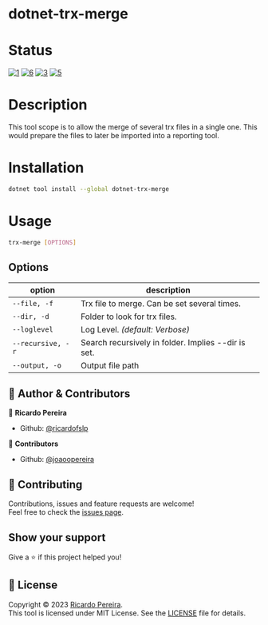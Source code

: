 # dotnet-trx-merge

# Status
[![1]][2] [![6]][7] [![3]][4] [![5]][4]

# Description
This tool scope is to allow the merge of several trx files in a single one. This would prepare the files to later be imported into a reporting tool.

# Installation
```sh
dotnet tool install --global dotnet-trx-merge
```

# Usage
```sh
trx-merge [OPTIONS]
```


## Options
| option               | description                                                                                                            |
| -------------------- |------------------------------------------------------------------------------------------------------------------------|
| `--file, -f`           | Trx file to merge. Can be set several times.                                                                             |
| `--dir, -d`     | Folder to look for trx files.                                                                       |
| `--loglevel` | Log Level. *(default: Verbose)*                                                                                        |
| `--recursive, -r` | Search recursively in folder. Implies --dir is set.                                                         |
| `--output, -o` | Output file path                                                                        |

## 👤 Author & Contributors

👤 **Ricardo Pereira**

- Github: [@ricardofslp](https://github.com/ricardofslp)

👥 **Contributors**

- Github: [@joaoopereira](https://github.com/joaoopereira)

## :handshake: Contributing

Contributions, issues and feature requests are welcome!\
Feel free to check the [issues page](https://github.com/ricardofslp/dotnet-trx-merge/issues).

## Show your support

Give a :star: if this project helped you!

## :memo: License

Copyright © 2023 [Ricardo Pereira](https://github.com/ricardofslp).\
This tool is licensed under MIT License. See the [LICENSE](/LICENSE) file for details.

[1]: https://github.com/ricardofslp/dotnet-trx-merge/actions/workflows/cd.yml/badge.svg
[2]: https://github.com/ricardofslp/dotnet-trx-merge/actions/workflows/cd.yml
[3]: https://img.shields.io/nuget/v/dotnet-trx-merge.svg?label=dotnet-trx-merge
[4]: https://www.nuget.org/packages/dotnet-trx-merge
[5]: https://img.shields.io/nuget/dt/dotnet-trx-merge.svg?label=downloads
[6]: https://coveralls.io/repos/github/ricardofslp/dotnet-trx-merge/badge.svg?branch=main
[7]: https://coveralls.io/github/ricardofslp/dotnet-trx-merge?branch=main